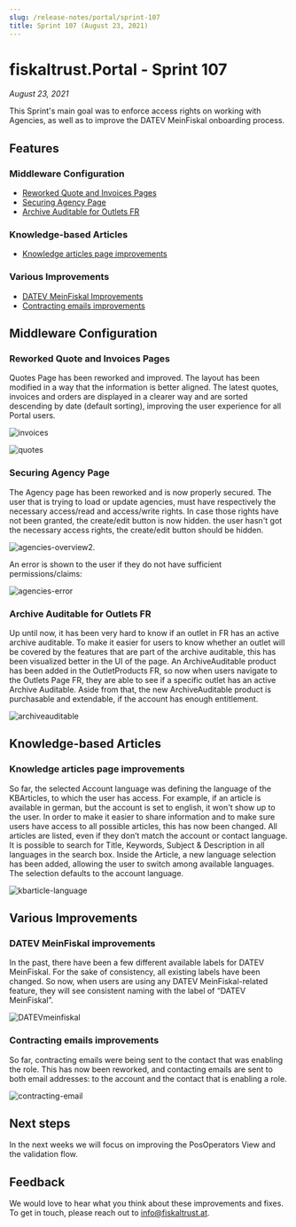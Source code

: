 ```yaml
---
slug: /release-notes/portal/sprint-107
title: Sprint 107 (August 23, 2021)
---
```


# fiskaltrust.Portal - Sprint 107
_August 23, 2021_

This Sprint's main goal was to enforce access rights on working with Agencies, as well as to improve the DATEV MeinFiskal onboarding process.

## Features

### Middleware Configuration

- [Reworked Quote and Invoices Pages](#reworked-quote-and-invoices-pages)
- [Securing Agency Page](#securing-agency-page)
- [Archive Auditable for Outlets FR](#archive-auditable-for-outlets-fr)

### Knowledge-based Articles

- [Knowledge articles page improvements](#knowledge-articles-page-improvements)

### Various Improvements

- [DATEV MeinFiskal Improvements](#datev-meinfiskal-improvements)
- [Contracting emails improvements](#contracting-emails-improvements)

## Middleware Configuration

### Reworked Quote and Invoices Pages

Quotes Page has been reworked and improved. The layout has been modified in a way that the information is better aligned. The latest quotes, invoices and orders are displayed in a clearer way and are sorted descending by date (default sorting), improving the user experience for all Portal users. 

![invoices](images/sprint-107/invoices.png)

![quotes](images/sprint-107/quotes.png)

### Securing Agency Page

The Agency page has been reworked and is now properly secured. The user that is trying to load or update agencies, must have respectively the necessary access/read and access/write rights. In case those rights have not been granted, the create/edit button is now hidden. the user hasn't got the necessary access rights, the create/edit button should be hidden. 

![agencies-overview2.](images/sprint-107/agencies-overview2.png)

An error is shown to the user if they do not have sufficient permissions/claims:

![agencies-error](images/sprint-107/agencies-error.png)

### Archive Auditable for Outlets FR
 
Up until now, it has been very hard to know if an outlet in FR has an active archive auditable. To make it easier for users to know whether an outlet will be covered by the features that are part of the archive auditable, this has been visualized better in the UI of the page. An ArchiveAuditable product has been added in the OutletProducts FR, so now when users navigate to the Outlets Page FR, they are able to see if a specific outlet has an active Archive Auditable. Aside from that, the new ArchiveAuditable product is purchasable and extendable, if the account has enough entitlement.

![archiveauditable](images/sprint-107/archiveauditable.png)

## Knowledge-based Articles

### Knowledge articles page improvements

So far, the selected Account language was defining the language of the KBArticles, to which the user has access. For example, if an article is available in german, but the account is set to english, it won't show up to the user.
In order to make it easier to share information and to make sure users have access to all possible articles, this has now been changed. All articles are listed, even if they don’t match the account or contact language. It is possible to search for Title, Keywords, Subject & Description in all languages in the search box. Inside the Article, a new language selection has been added, allowing the user to switch among available languages. The selection defaults to the account language.

![kbarticle-language](images/sprint-107/kbarticle-language.png)
 
## Various Improvements

### DATEV MeinFiskal improvements

In the past, there have been a few different available labels for DATEV MeinFiskal. For the sake of consistency, all existing labels have been changed. So now, when users are using any DATEV MeinFiskal-related feature, they will see consistent naming with the label of “DATEV MeinFiskal”.

![DATEVmeinfiskal](images/sprint-107/DATEVmeinfiskal.png)

### Contracting emails improvements
 
So far, contracting emails were being sent to the contact that was enabling the role. This has now been reworked, and contacting emails are sent to both email addresses: to the account and the contact that is enabling a role.

![contracting-email](images/sprint-107/contracting-email.png)

## Next steps
In the next weeks we will focus on improving the PosOperators View and the validation flow.

## Feedback
We would love to hear what you think about these improvements and fixes. To get in touch, please reach out to [info@fiskaltrust.at](mailto:info@fiskaltrust.at).

